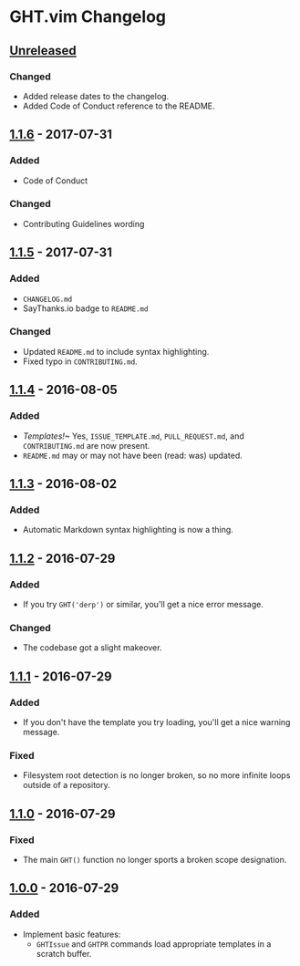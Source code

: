 # GHT.vim Changelog


## [Unreleased]

### Changed
- Added release dates to the changelog.
- Added Code of Conduct reference to the README.


## [1.1.6] - 2017-07-31

### Added
- Code of Conduct

### Changed
- Contributing Guidelines wording


## [1.1.5] - 2017-07-31

### Added
- `CHANGELOG.md`
- SayThanks.io badge to `README.md`

### Changed
- Updated `README.md` to include syntax highlighting.
- Fixed typo in `CONTRIBUTING.md`.


## [1.1.4] - 2016-08-05

### Added
- *Templates!~* Yes, `ISSUE_TEMPLATE.md`, `PULL_REQUEST.md`, and `CONTRIBUTING.md` are now present.
- `README.md` may or may not have been (read: was) updated.


## [1.1.3] - 2016-08-02

### Added
- Automatic Markdown syntax highlighting is now a thing.


## [1.1.2] - 2016-07-29

### Added
- If you try `GHT('derp')` or similar, you'll get a nice error message.

### Changed
- The codebase got a slight makeover.


## [1.1.1] - 2016-07-29

### Added
- If you don't have the template you try loading, you'll get a nice warning message.

### Fixed
- Filesystem root detection is no longer broken, so no more infinite loops outside of a repository.


## [1.1.0] - 2016-07-29

### Fixed
- The main `GHT()` function no longer sports a broken scope designation.


## [1.0.0] - 2016-07-29

### Added
- Implement basic features:
    - `GHTIssue` and `GHTPR` commands load appropriate templates in a scratch buffer.


[Unreleased]: https://github.com/nkantar/GHT.vim/compare/1.1.6...HEAD
[1.1.6]: https://github.com/nkantar/GHT.vim/compare/1.1.5...1.1.6
[1.1.5]: https://github.com/nkantar/GHT.vim/compare/1.1.4...1.1.5
[1.1.4]: https://github.com/nkantar/GHT.vim/compare/1.1.3...1.1.4
[1.1.3]: https://github.com/nkantar/GHT.vim/compare/1.1.2...1.1.3
[1.1.2]: https://github.com/nkantar/GHT.vim/compare/1.1.1...1.1.2
[1.1.1]: https://github.com/nkantar/GHT.vim/compare/1.1.0...1.1.1
[1.1.0]: https://github.com/nkantar/GHT.vim/compare/1.0.0...1.1.0
[1.0.0]: https://github.com/nkantar/GHT.vim/commit/fd4369e32e978ea7be32a4b1f988db822a334026
